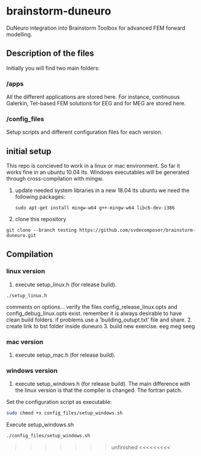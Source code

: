 # brainstorm-duneuro
DuNeuro integration into Brainstorm Toolbox for advanced FEM forward modelling.

## Description of the files
Initially you will find two main folders: 

### /apps 
All the different applications are stored here. For instance, continuous Galerkin, Tet-based FEM solutions for EEG and for MEG are stored here.

### /config_files
Setup scripts and different configuration files for each version.

## initial setup
This repo is concieved to work in a linux or mac environment. So far it works fine in an ubuntu 10.04 lts. Windows executables will be generated through cross-compilation with mingw.

1. update needed system libraries 
   in a new 18.04 lts ubuntu we need the following packages:
   ```
   sudo apt-get install mingw-w64 g++-mingw-w64 libc6-dev-i386
   ```
   
2. clone this repository

```git
git clone --branch testing https://github.com/svdecomposer/brainstorm-duneuro.git
```



## Compilation

### linux version
1. execute setup_linux.h (for release build).
```
./setup_linux.h
```

  comments on options...
  verify the files config_release_linux.opts and config_debug_linux.opts exist.
  remember it is always desirable to have clean build folders.
  if problems use a 'building_outupt.txt' file and share.
2. create link to bst folder inside duneuro
3. build new exercise.
   eeg
   meg
   seeg

### mac version
1. execute setup_mac.h (for release build).


### windows version

1. execute setup_windows.h (for release build).
   The main difference with the linux version is that the compiler is changed.
   The fortran patch.

Set the configuration script as executable:
```bash
sudo chmod +x config_files/setup_windows.sh
```

Execute setup_windows.sh

```bash
./config_files/setup_windows.sh
```

>>>>>>> unfinished <<<<<<<<<



